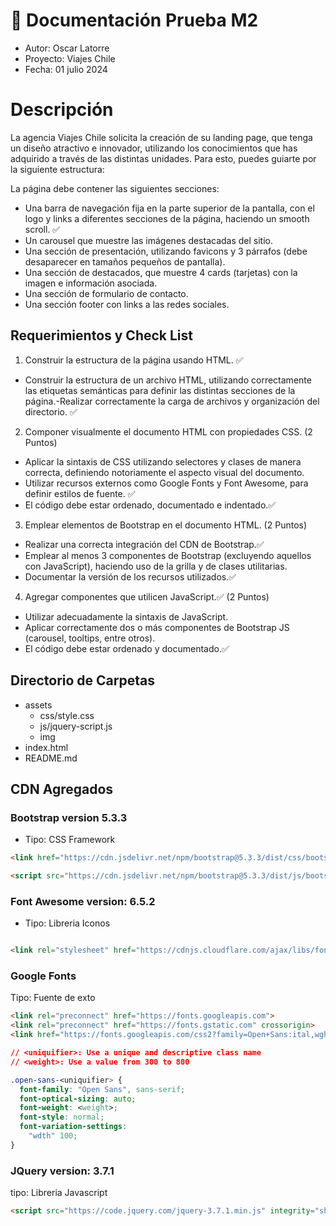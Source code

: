 # 🚀 Documentación Prueba M2

- Autor: Oscar Latorre
- Proyecto: Viajes Chile
- Fecha: 01 julio 2024

# Descripción

La agencia Viajes Chile solicita la creación de su landing page, que tenga un diseño atractivo
e innovador, utilizando los conocimientos que has adquirido a través de las distintas
unidades. Para esto, puedes guiarte por la siguiente estructura:

La página debe contener las siguientes secciones:
-  Una barra de navegación fija en la parte superior de la pantalla, con el logo y links a diferentes secciones de la página, haciendo un smooth scroll. ✅
-  Un carousel que muestre las imágenes destacadas del sitio.
- Una sección de presentación, utilizando favicons y 3 párrafos (debe desaparecer en
tamaños pequeños de pantalla).
- Una sección de destacados, que muestre 4 cards (tarjetas) con la imagen e
información asociada.
- Una sección de formulario de contacto.
- Una sección footer con links a las redes sociales.

## Requerimientos y Check List

1. Construir la estructura de la página usando HTML. ✅
- Construir la estructura de un archivo HTML, utilizando correctamente las
etiquetas semánticas para definir las distintas secciones de la página.-Realizar correctamente la carga de archivos y organización del directorio. ✅
2. Componer visualmente el documento HTML con propiedades CSS.
(2 Puntos)
- Aplicar la sintaxis de CSS utilizando selectores y clases de manera correcta,
definiendo notoriamente el aspecto visual del documento.
- Utilizar recursos externos como Google Fonts y Font Awesome, para definir
estilos de fuente. ✅
- El código debe estar ordenado, documentado e indentado.✅
3. Emplear elementos de Bootstrap en el documento HTML.
(2 Puntos)
- Realizar una correcta integración del CDN de Bootstrap.✅
- Emplear al menos 3 componentes de Bootstrap (excluyendo aquellos con
JavaScript), haciendo uso de la grilla y de clases utilitarias.
- Documentar la versión de los recursos utilizados.✅
4. Agregar componentes que utilicen JavaScript.✅
(2 Puntos)
- Utilizar adecuadamente la sintaxis de JavaScript.
- Aplicar correctamente dos o más componentes de Bootstrap JS (carousel,
tooltips, entre otros).
- El código debe estar ordenado y documentado.✅

## Directorio de Carpetas
- assets
    - css/style.css
    - js/jquery-script.js
    - img
- index.html
- README.md


## CDN Agregados

### Bootstrap version 5.3.3
- Tipo: CSS Framework

```HTML 
<link href="https://cdn.jsdelivr.net/npm/bootstrap@5.3.3/dist/css/bootstrap.min.css" rel="stylesheet" integrity="sha384-QWTKZyjpPEjISv5WaRU9OFeRpok6YctnYmDr5pNlyT2bRjXh0JMhjY6hW+ALEwIH" crossorigin="anonymous">

<script src="https://cdn.jsdelivr.net/npm/bootstrap@5.3.3/dist/js/bootstrap.bundle.min.js" integrity="sha384-YvpcrYf0tY3lHB60NNkmXc5s9fDVZLESaAA55NDzOxhy9GkcIdslK1eN7N6jIeHz" crossorigin="anonymous"></script>

```

### Font Awesome version: 6.5.2
- Tipo: Libreria Iconos

```HTML

<link rel="stylesheet" href="https://cdnjs.cloudflare.com/ajax/libs/font-awesome/6.5.2/css/all.min.css" integrity="sha512-SnH5WK+bZxgPHs44uWIX+LLJAJ9/2PkPKZ5QiAj6Ta86w+fsb2TkcmfRyVX3pBnMFcV7oQPJkl9QevSCWr3W6A==" crossorigin="anonymous" referrerpolicy="no-referrer" />
```

### Google Fonts
Tipo: Fuente de exto


```HTML
<link rel="preconnect" href="https://fonts.googleapis.com">
<link rel="preconnect" href="https://fonts.gstatic.com" crossorigin>
<link href="https://fonts.googleapis.com/css2?family=Open+Sans:ital,wght@0,300..800;1,300..800&display=swap" rel="stylesheet">
```
```CSS
// <uniquifier>: Use a unique and descriptive class name
// <weight>: Use a value from 300 to 800

.open-sans-<uniquifier> {
  font-family: "Open Sans", sans-serif;
  font-optical-sizing: auto;
  font-weight: <weight>;
  font-style: normal;
  font-variation-settings:
    "wdth" 100;
}
```
### JQuery version: 3.7.1
tipo: Libreria Javascript
```HTML
<script src="https://code.jquery.com/jquery-3.7.1.min.js" integrity="sha256-/JqT3SQfawRcv/BIHPThkBvs0OEvtFFmqPF/lYI/Cxo=" crossorigin="anonymous"></script>
```

